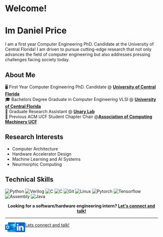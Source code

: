 
# Welcome!

# Im Daniel Price
I am a first year Computer Engineering PhD. Candidate at the University of Central Florida! I am driven to pursue cutting-edge research that not only advances the field of computer engineering but also addresses pressing challenges facing society today.

## About Me
:desktop_computer: First Year Computer Engineering PhD. Candidate @ [**University of Central Florida**](https://www.ucf.edu/) <br>
:mortar_board: Bachelors Degree Graduate in Computer Engineering VLSI @ [**University of Central Florida**](https://www.ucf.edu/) <br>
:microscope: Graduate Research Assistant @ [**Unary Lab**](https://www.unarylab.com/) <br>
:briefcase: Previous ACM UCF Student Chapter Chair @[**Association of Computing Machinery UCF**](https://www.acmucf.org/) <br>

## Research Interests
- Computer Architecture <br>
- Hardware Accelerator Design <br>
- Machine Learning and AI Systems <br>
- Neurmorphic Computing <br>


## Technical Skills

![Python](https://img.shields.io/badge/python-3670A0?style=for-the-badge&logo=python&logoColor=ffdd54)
![Verilog](https://img.shields.io/badge/Verilog-FF1100?style=for-the-badge&logo=Verilog&logoColor=white)
![C](https://img.shields.io/badge/-C-purple?style=for-the-badge&logo=c)
![C](https://img.shields.io/badge/-C++-00FF00?style=for-the-badge&logo=cplusplus)
![Git](https://img.shields.io/badge/git-lightblue?style=for-the-badge&logo=git&logoColor=orange)
![Linux](https://img.shields.io/badge/-Linux-yellow?style=for-the-badge&logo=linux)
![Pytorch](https://img.shields.io/badge/PyTorch-orange?style=for-the-badge&logo=pytorch&logoColor=white)
![Tensorflow](https://img.shields.io/badge/TensorFlow-yellow?style=for-the-badge&logo=tensorflow)
![Assembly](https://img.shields.io/badge/Assembly-green?style=for-the-badge&logo=verilog&logoColor=red)
![Java](https://img.shields.io/badge/Java-FF0000?style=for-the-badge&logo=java&logoColor=red)  


<p align="center">
    <b>Looking for a software/hardware engineering intern?
        <a href="https://www.linkedin.com/in/joshuavjoseph">Let's connect and talk!</a>
    </b>
</p>

---

<!--<a href="https://novakcgx.me">
    <img height="32" align="left" alt="Website" src="img/icons/personal.png" />
</a>-->

<a href="mailto:Daniel.Price@ucf.edu">
    <img height="32" align="left" alt="Mail" src="outlook.png" />
</a>

<a href="https://www.linkedin.com/in/joshuavjoseph">
Lets connect and talk!
    <img height="32" align="left" alt="LinkedIn" src="linkedin.png" />
</a>
